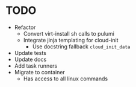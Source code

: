 # TODO

* Refactor
  * Convert virt-install sh calls to pulumi
  * Integrate jinja templating for cloud-init
    * Use docstring fallback `cloud_init_data`
* Update tests
* Update docs
* Add task runners
* Migrate to container
  * Has access to all linux commands
